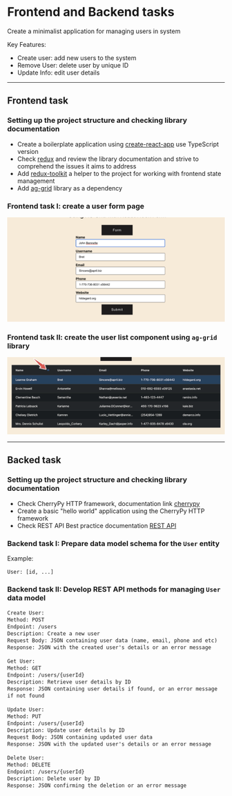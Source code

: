 # Frontend and Backend tasks

Create a minimalist application for managing users in system

Key Features:

- Create user: add new users to the system
- Remove User: delete user by unique ID
- Update Info: edit user details

---

## Frontend task

### Setting up the project structure and checking library documentation

- Create a boilerplate application using  [create-react-app](https://create-react-app.dev/) use TypeScript version
- Check [redux](https://redux.js.org/) and review the library documentation and strive to comprehend the issues it aims
  to address
- Add [redux-toolkit](https://redux-toolkit.js.org/) a helper to the project for working with frontend state management
- Add [ag-grid](https://ag-grid.com/react-data-grid/getting-started/) library as a dependency

### Frontend task I: create a user form page

![fe.png](fe.png)

### Frontend task II: create the user list component using ```ag-grid``` library

![fe_II.png](fe_II.png)

---

## Backed task

### Setting up the project structure and checking library documentation

- Check CherryPy HTTP framework, documentation link [cherrypy](https://docs.cherrypy.dev/en/latest/)
- Create a basic "hello world" application using the CherryPy HTTP framework
- Check REST API Best practice documentation [REST API](https://restfulapi.net/resource-naming/)

### Backend task I: Prepare data model schema for the ```User``` entity

Example:

```
User: [id, ...]
```

### Backend task II: Develop REST API methods for managing ```User``` data model

```
Create User:
Method: POST
Endpoint: /users
Description: Create a new user
Request Body: JSON containing user data (name, email, phone and etc)
Response: JSON with the created user's details or an error message

Get User:
Method: GET
Endpoint: /users/{userId}
Description: Retrieve user details by ID
Response: JSON containing user details if found, or an error message if not found

Update User:
Method: PUT
Endpoint: /users/{userId}
Description: Update user details by ID
Request Body: JSON containing updated user data
Response: JSON with the updated user's details or an error message

Delete User:
Method: DELETE
Endpoint: /users/{userId}
Description: Delete user by ID
Response: JSON confirming the deletion or an error message
```










